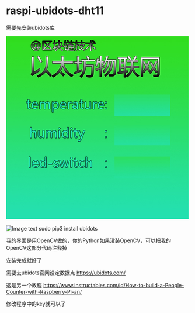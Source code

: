 # raspi-ubidots-dht11

需要先安装ubidots库

![Image text](https://raw.githubusercontent.com/LiuXinyu12378/raspi-ubidots-dht11/master/wlw.jpg)
 
 ![Image text](http://b375.photo.store.qq.com/psb?/V13qa1yU3YBYhn/x*DAQxg693PrUkXc9eWqkdlPXvcz0jkPgh1m.Y8Dncw!/b/dHcBAAAAAAAA&bo=IAMqBAAAAAAFByk!&rf=viewer_4)
 sudo pip3 install ubidots
 
 我的界面是用OpenCV做的，你的Python如果没装OpenCV，可以把我的OpenCV这部分代码注释掉
 
 安装完成就好了
 
 需要去ubidots官网设定数据点  https://ubidots.com/
 
 
这是另一个教程 https://www.instructables.com/id/How-to-build-a-People-Counter-with-Raspberry-Pi-an/
 
 修改程序中的key就可以了

